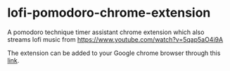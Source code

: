 # lofi-pomodoro-chrome-extension

A pomodoro technique timer assistant chrome extension which also streams lofi music from https://www.youtube.com/watch?v=5qap5aO4i9A

The extension can be added to your Google chrome browser through this [link](https://chrome.google.com/webstore/detail/lofidoro/pjgoihdbljhplcmojnnfokmacpoonnee).
